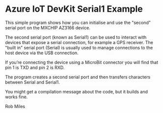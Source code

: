 # Azure IoT DevKit Serial1 Example

This simple program shows how you can initialise and use the "second" serial port on the MXCHIP AZ3166 device.

The second serial port (known as Serial1) can be used to interact with devices that expose a serial connection, for example a GPS receiver. The "built in" serial port (Serial) is usually used to manage connections to the host device via the USB connection. 

 If you’re connecting the device using a MicroBit connector you will find that pin 1 is TXD and pin 2 is RXD.

 The program creates a second serial port and then transfers characters between Serial and Serial1. 

 You might get a compilation message about the code, but it builds and works fine.

 Rob Miles